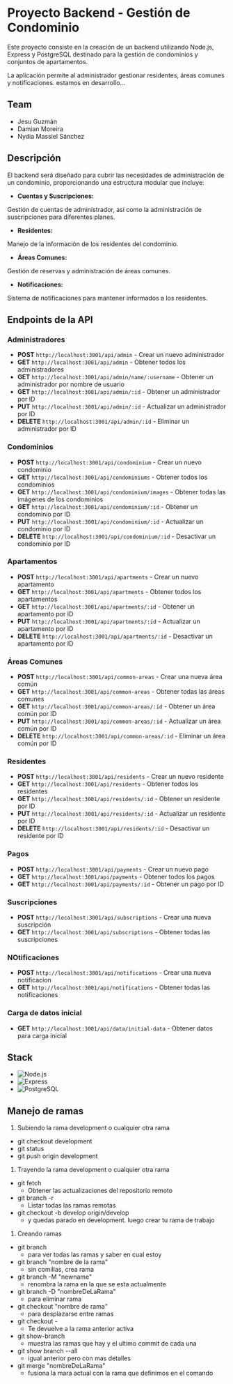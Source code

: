 # Proyecto Backend - Gestión de Condominio

Este proyecto consiste en la creación de un backend utilizando Node.js, Express y PostgreSQL
destinado para la gestión de condominios y conjuntos de apartamentos.

La aplicación permite al administrador gestionar residentes, áreas comunes y notificaciones.
estamos en desarrollo...

## Team

- Jesu Guzmán
- Damian Moreira
- Nydia Massiel Sánchez

## Descripción

El backend será diseñado para cubrir las necesidades
de administración de un condominio,
proporcionando una estructura modular que incluye:

- **Cuentas y Suscripciones:**

Gestión de cuentas de administrador, así como la administración de suscripciones para diferentes planes.

- **Residentes:**

Manejo de la información de los residentes del condominio.

- **Áreas Comunes:**

Gestión de reservas y administración de áreas comunes.

- **Notificaciones:**

Sistema de notificaciones para mantener informados a los residentes.

## Endpoints de la API

### Administradores

- **POST** `http://localhost:3001/api/admin` - Crear un nuevo administrador
- **GET** `http://localhost:3001/api/admin` - Obtener todos los administradores
- **GET** `http://localhost:3001/api/admin/name/:username` - Obtener un administrador por nombre de usuario
- **GET** `http://localhost:3001/api/admin/:id` - Obtener un administrador por ID
- **PUT** `http://localhost:3001/api/admin/:id` - Actualizar un administrador por ID
- **DELETE** `http://localhost:3001/api/admin/:id` - Eliminar un administrador por ID

### Condominios

- **POST** `http://localhost:3001/api/condominium` - Crear un nuevo condominio
- **GET** `http://localhost:3001/api/condominiums` - Obtener todos los condominios
- **GET** `http://localhost:3001/api/condominium/images` - Obtener todas las imágenes de los condominios
- **GET** `http://localhost:3001/api/condominium/:id` - Obtener un condominio por ID
- **PUT** `http://localhost:3001/api/condominium/:id` - Actualizar un condominio por ID
- **DELETE** `http://localhost:3001/api/condominium/:id` - Desactivar un condominio por ID

### Apartamentos

- **POST** `http://localhost:3001/api/apartments` - Crear un nuevo apartamento
- **GET** `http://localhost:3001/api/apartments` - Obtener todos los apartamentos
- **GET** `http://localhost:3001/api/apartments/:id` - Obtener un apartamento por ID
- **PUT** `http://localhost:3001/api/apartments/:id` - Actualizar un apartamento por ID
- **DELETE** `http://localhost:3001/api/apartments/:id` - Desactivar un apartamento por ID

### Áreas Comunes

- **POST** `http://localhost:3001/api/common-areas` - Crear una nueva área común
- **GET** `http://localhost:3001/api/common-areas` - Obtener todas las áreas comunes
- **GET** `http://localhost:3001/api/common-areas/:id` - Obtener un área común por ID
- **PUT** `http://localhost:3001/api/common-areas/:id` - Actualizar un área común por ID
- **DELETE** `http://localhost:3001/api/common-areas/:id` - Eliminar un área común por ID

### Residentes

- **POST** `http://localhost:3001/api/residents` - Crear un nuevo residente
- **GET** `http://localhost:3001/api/residents` - Obtener todos los residentes
- **GET** `http://localhost:3001/api/residents/:id` - Obtener un residente por ID
- **PUT** `http://localhost:3001/api/residents/:id` - Actualizar un residente por ID
- **DELETE** `http://localhost:3001/api/residents/:id` - Desactivar un residente por ID

### Pagos

- **POST** `http://localhost:3001/api/payments` - Crear un nuevo pago
- **GET** `http://localhost:3001/api/payments` - Obtener todos los pagos
- **GET** `http://localhost:3001/api/payments/:id` - Obtener un pago por ID

### Suscripciones

- **POST** `http://localhost:3001/api/subscriptions` - Crear una nueva suscripción
- **GET** `http://localhost:3001/api/subscriptions` - Obtener todas las suscripciones

### NOtificaciones

- **POST** `http://localhost:3001/api/notifications` - Crear una nueva notificacion
- **GET** `http://localhost:3001/api/notifications` - Obtener todas las notificaciones

### Carga de datos inicial

- **GET** `http://localhost:3001/api/data/initial-data` - Obtener datos para carga inicial

## Stack

- ![Node.js](https://img.shields.io/badge/Node.js-339933?style=for-the-badge&logo=nodedotjs&logoColor=white)
- ![Express](https://img.shields.io/badge/Express.js-000000?style=for-the-badge&logo=express&logoColor=white)
- ![PostgreSQL](https://img.shields.io/badge/PostgreSQL-316192?style=for-the-badge&logo=postgresql&logoColor=white)

## Manejo de ramas

1. Subiendo la rama development o cualquier otra rama

- git checkout development
- git status
- git push origin development

1. Trayendo la rama development o cualquier otra rama

- git fetch
  - Obtener las actualizaciones del repositorio remoto
- git branch -r
  - Listar todas las ramas remotas
- git checkout -b develop origin/develop
  - y quedas parado en development. luego crear tu rama de trabajo

1. Creando ramas

- git branch
  - para ver todas las ramas y saber en cual estoy
- git branch "nombre de la rama"
  - sin comillas, crea rama
- git branch -M "newname"
  - renombra la rama en la que se esta actualmente
- git branch -D "nombreDeLaRama"
  - para eliminar rama
- git checkout "nombre de rama"
  - para desplazarse entre ramas
- git checkout -
  - Te devuelve a la rama anterior activa
- git show-branch
  - muestra las ramas que hay y el ultimo commit de cada una
- git show branch --all
  - igual anterior pero con mas detalles
- git merge "nombreDeLaRama"
  - fusiona la mara actual con la rama que definimos en el comando
